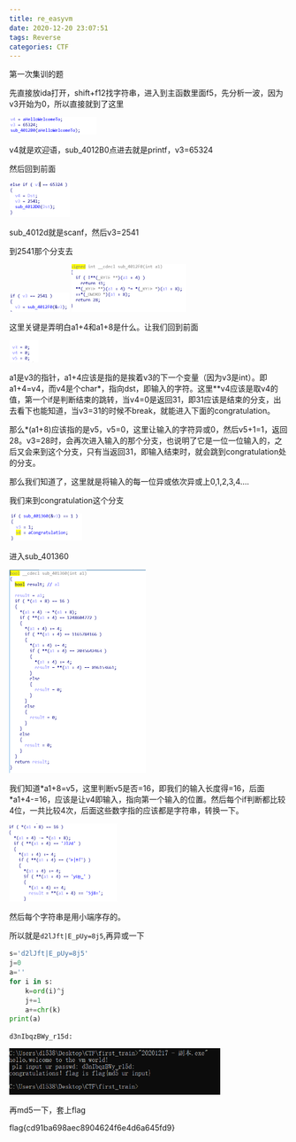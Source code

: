```yaml
---
title: re_easyvm
date: 2020-12-20 23:07:51
tags: Reverse
categories: CTF
---
```


第一次集训的题

先直接放ida打开，shift+f12找字符串，进入到主函数里面f5，先分析一波，因为v3开始为0，所以直接就到了这里

<img src="re-easyvm/1.PNG" alt="1" style="zoom:50%;" />

v4就是欢迎语，sub_4012B0点进去就是printf，v3=65324

然后回到前面

<img src="re-easyvm/2.PNG" style="zoom:50%;" />

sub_4012d就是scanf，然后v3=2541

到2541那个分支去

<img src="re-easyvm/3.PNG" style="zoom:50%;" />

<img src="re-easyvm/4.PNG" style="zoom:50%;" />

这里关键是弄明白a1+4和a1+8是什么。让我们回到前面

<img src="re-easyvm/5.PNG" style="zoom:50%;" />

a1是v3的指针，a1+4应该是指的是挨着v3的下一个变量（因为v3是int）。即a1+4=v4，而v4是个char*，指向dst，即输入的字符。这里**v4应该是取v4的值，第一个if是判断结束的跳转，当v4=0是返回31，即31应该是结束的分支，出去看下也能知道，当v3=31的时候不break，就能进入下面的congratulation。

那么*(a1+8)应该指的是v5，v5=0，这里让输入的字符异或0，然后v5+1=1，返回28。v3=28时，会再次进入输入的那个分支，也说明了它是一位一位输入的，之后又会来到这个分支，只有当返回31，即输入结束时，就会跳到congratulation处的分支。

那么我们知道了，这里就是将输入的每一位异或依次异或上0,1,2,3,4....

我们来到congratulation这个分支

<img src="re-easyvm/6.PNG" style="zoom:50%;" />

进入sub_401360

<img src="re-easyvm/7.PNG" style="zoom:50%;" />

我们知道*a1+8=v5，这里判断v5是否=16，即我们的输入长度得=16，后面 *a1+4-=16，应该是让v4即输入，指向第一个输入的位置。然后每个if判断都比较4位，一共比较4次，后面这些数字指的应该都是字符串，转换一下。

<img src="re-easyvm/8.PNG" style="zoom:50%;" />

然后每个字符串是用小端序存的。

所以就是`d2lJft|E_pUy=8j5`,再异或一下

```python
s='d2lJft|E_pUy=8j5'
j=0
a=''
for i in s:
    k=ord(i)^j
    j+=1
    a+=chr(k)
print(a)
```

`d3nIbqzBWy_r15d:`

<img src="re-easyvm/9.PNG" style="zoom:60%;" />

再md5一下，套上flag

flag{cd91ba698aec8904624f6e4d6a645fd9}